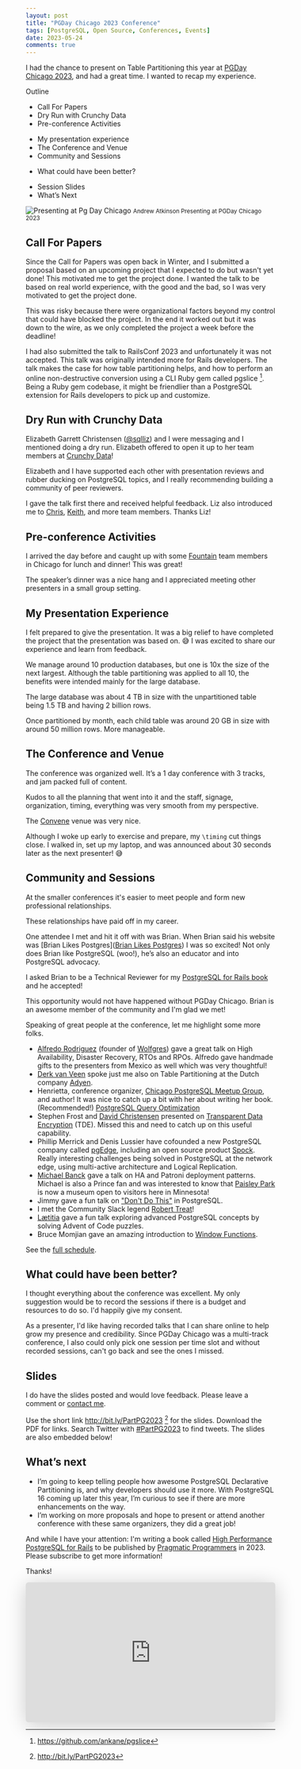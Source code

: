 ```yaml
---
layout: post
title: "PGDay Chicago 2023 Conference"
tags: [PostgreSQL, Open Source, Conferences, Events]
date: 2023-05-24
comments: true
---
```


I had the chance to present on Table Partitioning this year at [PGDay Chicago 2023](https://2023.pgdaychicago.org), and had a great time. I wanted to recap my experience.

Outline

* Call For Papers
* Dry Run with Crunchy Data
* Pre-conference Activities
- My presentation experience
- The Conference and Venue
- Community and Sessions
* What could have been better?
- Session Slides
- What’s Next

![Presenting at Pg Day Chicago](/assets/images/pgday-chicago-andrew-atkinson-2023.jpg)
<small>Andrew Atkinson Presenting at PGDay Chicago 2023</small>

## Call For Papers
Since the Call for Papers was open back in Winter, and I submitted a proposal based on an upcoming project that I expected to do but wasn't yet done! This motivated me to get the project done. I wanted the talk to be based on real world experience, with the good and the bad, so I was very motivated to get the project done.

This was risky because there were organizational factors beyond my control that could have blocked the project. In the end it worked out but it was down to the wire, as we only completed the project a week before the deadline!

I had also submitted the talk to RailsConf 2023 and unfortunately it was not accepted. This talk was originally intended more for Rails developers. The talk makes the case for how table partitioning helps, and how to perform an online non-destructive conversion using a CLI Ruby gem called pgslice [^pgslice]. Being a Ruby gem codebase, it might be friendlier than a PostgreSQL extension for Rails developers to pick up and customize.


## Dry Run with Crunchy Data
Elizabeth Garrett Christensen ([@sqlliz](https://twitter.com/sqlliz)) and I were messaging and I mentioned doing a dry run. Elizabeth offered to open it up to her team members at [Crunchy Data](https://www.crunchydata.com)!

Elizabeth and I have supported each other with presentation reviews and rubber ducking on PostgreSQL topics, and I really recommending building a community of peer reviewers.

I gave the talk first there and received helpful feedback. Liz also introduced me to [Chris](https://www.crunchydata.com/blog/author/christopher-winslett), [Keith](https://github.com/keithf4), and more team members. Thanks Liz!


## Pre-conference Activities
I arrived the day before and caught up with some [Fountain](https://www.fountain.com) team members in Chicago for lunch and dinner! This was great!

The speaker’s dinner was a nice hang and I appreciated meeting other presenters in a small group setting.


## My Presentation Experience
I felt prepared to give the presentation. It was a big relief to have completed the project that the presentation was based on. 😅 I was excited to share our experience and learn from feedback.

We manage around 10 production databases, but one is 10x the size of the next largest. Although the table partitioning was applied to all 10, the benefits were intended mainly for the large database.

The large database was about 4 TB in size with the unpartitioned table being 1.5 TB and having 2 billion rows.

Once partitioned by month, each child table was around 20 GB in size with around 50 million rows. More manageable.

## The Conference and Venue
The conference was organized well. It’s a 1 day conference with 3 tracks, and jam packed full of content.

Kudos to all the planning that went into it and the staff, signage, organization, timing, everything was very smooth from my perspective.

The [Convene](https://convene.com/locations/chicago/) venue was very nice.

Although I woke up early to exercise and prepare, my `\timing` cut things close. I walked in, set up my laptop, and was announced about 30 seconds later as the next presenter! 😅


## Community and Sessions
At the smaller conferences it's easier to meet people and form new professional relationships.

These relationships have paid off in my career.

One attendee I met and hit it off with was Brian. When Brian said his website was [Brian Likes Postgres]([Brian Likes Postgres](https://www.brianlikespostgres.com/)) I was so excited! Not only does Brian like PostgreSQL (woo!), he’s also an educator and into PostgreSQL advocacy.

I asked Brian to be a Technical Reviewer for my [PostgreSQL for Rails book](https://pgrailsbook.com) and he accepted!

This opportunity would not have happened without PGDay Chicago. Brian is an awesome member of the community and I'm glad we met!

Speaking of great people at the conference, let me highlight some more folks.

- [Alfredo Rodriguez](@AlfredoDrakoRod) (founder of [Wolfgres](https://wolfgres.com)) gave a great talk on High Availability, Disaster Recovery, RTOs and RPOs. Alfredo gave handmade gifts to the presenters from Mexico as well which was very thoughtful!
- [Derk van Veen](https://www.linkedin.com/posts/derk-van-veen-database-specialist_pgday-chicago-adyen-activity-7057618679085031424-qw3J?utm_source=share&utm_medium=member_desktop) spoke just me also on Table Partitioning at the Dutch company [Adyen](https://www.adyen.com/).
- Henrietta, conference organizer, [Chicago PostgreSQL Meetup Group](https://www.meetup.com/chicago-postgresql-user-group), and author! It was nice to catch up a bit with her about writing her book. (Recommended!) [PostgreSQL Query Optimization](https://www.amazon.com/PostgreSQL-Query-Optimization-Ultimate-Efficient/dp/1484268849)
- Stephen Frost and [David Christensen](https://postgresql.life/post/david_christensen/) presented on [Transparent Data Encryption](https://wiki.postgresql.org/wiki/Transparent_Data_Encryption) (TDE). Missed this and need to catch up on this useful capability.
- Phillip Merrick and Denis Lussier have cofounded a new PostgreSQL company called [pgEdge](https://www.pgedge.com), including an open source product [Spock](https://github.com/pgEdge/spock). Really interesting challenges being solved in PostgreSQL at the network edge, using multi-active architecture and Logical Replication.
- [Michael Banck](https://twitter.com/mbanck/status/1649104464698015748) gave a talk on HA and Patroni deployment patterns. Michael is also a Prince fan and was interested to know that [Paisley Park](https://www.paisleypark.com) is now a museum open to visitors here in Minnesota!
- Jimmy gave a fun talk on ["Don't Do This"](https://postgresql.us/events/pgdaychicago2023/sessions/session/1206-dont-do-this/) in PostgreSQL.
- I met the Community Slack legend [Robert Treat](https://www.linkedin.com/in/robtreat/)!
- [Lætitia](https://twitter.com/l_avrot) gave a fun talk exploring advanced PostgreSQL concepts by solving Advent of Code puzzles.
- Bruce Momjian gave an amazing introduction to [Window Functions](https://www.postgresql.org/docs/current/tutorial-window.html).

See the [full schedule](https://postgresql.us/events/pgdaychicago2023/schedule/).

## What could have been better?
I thought everything about the conference was excellent. My only suggestion would be to record the sessions if there is a budget and resources to do so. I'd happily give my consent.

As a presenter, I'd like having recorded talks that I can share online to help grow my presence and credibility. Since PGDay Chicago was a multi-track conference, I also could only pick one session per time slot and without recorded sessions, can't go back and see the ones I missed.

## Slides

I do have the slides posted and would love feedback. Please leave a comment or [contact me](/contact).

Use the short link <http://bit.ly/PartPG2023> [^bitly] for the slides. Download the PDF for links. Search Twitter with [#PartPG2023](https://twitter.com/search?q=PartPG2023) to find tweets. The slides are also embedded below!

## What’s next
* I’m going to keep telling people how awesome PostgreSQL Declarative Partitioning is, and why developers should use it more. With PostgreSQL 16 coming up later this year, I’m curious to see if there are more enhancements on the way.
* I’m working on more proposals and hope to present or attend another conference with these same organizers, they did a great job!

And while I have your attention: I'm writing a book called [High Performance PostgreSQL for Rails](https://pgrailsbook.com) to be published by [Pragmatic Programmers](https://pragprog.com) in 2023. Please subscribe to get more information!

Thanks!

[^pgpart]: <https://github.com/pgpartman/pg_partman>
[^pgslice]: <https://github.com/ankane/pgslice>
[^bitly]: <http://bit.ly/PartPG2023>

<iframe class="speakerdeck-iframe" frameborder="0" src="https://speakerdeck.com/player/8c1c25764d7d4158b89556c998c141f1" title="Partitioning Billions of Rows Without Downtime" allowfullscreen="true" style="border: 0px; background: padding-box rgba(0, 0, 0, 0.1); margin: 0px; padding: 0px; border-radius: 6px; box-shadow: rgba(0, 0, 0, 0.2) 0px 5px 40px; width: 100%; height: auto; aspect-ratio: 560 / 314;" data-ratio="1.78343949044586"></iframe>
